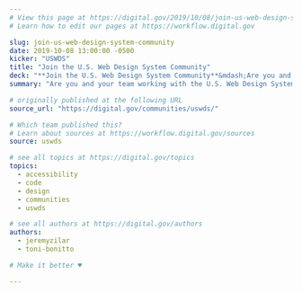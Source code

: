 ```yaml
---
# View this page at https://digital.gov/2019/10/08/join-us-web-design-system-community
# Learn how to edit our pages at https://workflow.digital.gov

slug: join-us-web-design-system-community
date: 2019-10-08 13:00:00 -0500
kicker: "USWDS"
title: "Join the U.S. Web Design System Community"
deck: "**Join the U.S. Web Design System Community**&mdash;Are you and your team working with the U.S. Web Design System on your site, or have plans to start using it? The USWDS team has a public Slack channel where you can meet other government engineers, content specialists, and designers who are working with the USWDS to build accessible, mobile-friendly websites."
summary: "Are you and your team working with the U.S. Web Design System on your site, or have plans to start using it? The USWDS team has a public Slack channel where you can meet other government engineers, content specialists, and designers who are working with the USWDS to build accessible, mobile-friendly websites."

# originally published at the following URL
source_url: "https://digital.gov/communities/uswds/"

# Which team published this?
# Learn about sources at https://workflow.digital.gov/sources
source: uswds

# see all topics at https://digital.gov/topics
topics:
  - accessibility
  - code
  - design
  - communities
  - uswds

# see all authors at https://digital.gov/authors
authors:
  - jeremyzilar
  - toni-bonitto

# Make it better ♥

---
```

